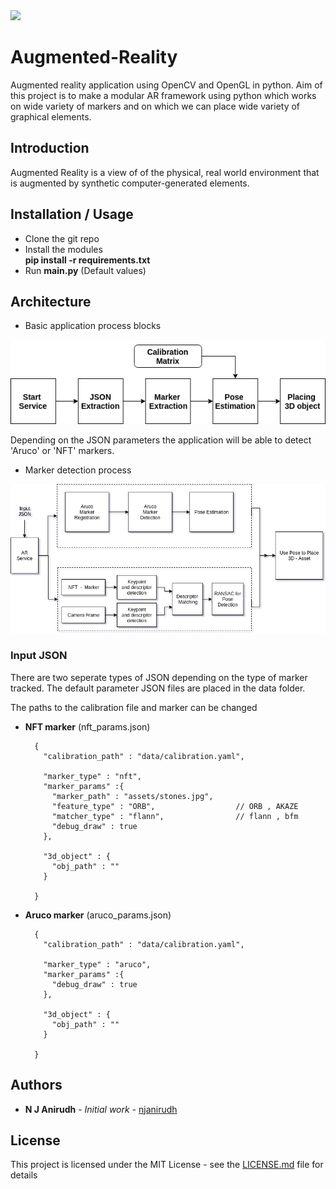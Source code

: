 <img src="https://cdn-images-1.medium.com/max/428/1*5bSooyDhHPPSsarNzBQr1w.png" width="150">    

# Augmented-Reality

Augmented reality application using OpenCV and OpenGL in python. Aim of this project is to make a modular AR framework using python which works on wide variety of markers and on which we can place wide variety of graphical elements.

## Introduction

Augmented Reality is a view of of the physical, real world environment that is augmented by synthetic computer-generated elements.

## Installation / Usage

* Clone the git repo
* Install the modules    
        __pip install -r requirements.txt__
* Run __main.py__ (Default values)

## Architecture

* Basic application process blocks
<img src="https://github.com/njanirudh/Augmented-Reality/blob/master/assets/process.png" width="1000">    

Depending on the JSON parameters the application will be able to detect 'Aruco' or 'NFT' markers.

* Marker detection process
<img src="https://github.com/njanirudh/Augmented-Reality/blob/master/assets/architecture.png" width="1000">    


### Input JSON  

There are two seperate types of JSON depending on the type of marker tracked.
The default parameter JSON files are placed in the data folder.

The paths to the calibration file and marker can be changed  

* __NFT marker__  (nft_params.json)
        
        {    
          "calibration_path" : "data/calibration.yaml",
          
          "marker_type" : "nft",    
          "marker_params" :{      
            "marker_path" : "assets/stones.jpg",    
            "feature_type" : "ORB",                  // ORB , AKAZE
            "matcher_type" : "flann",                // flann , bfm
            "debug_draw" : true    
          },
        
          "3d_object" : {    
            "obj_path" : ""    
          }
        
        }

* __Aruco marker__   (aruco_params.json)

        {   
          "calibration_path" : "data/calibration.yaml",    
          
          "marker_type" : "aruco",    
          "marker_params" :{   
            "debug_draw" : true   
          },
        
          "3d_object" : {   
            "obj_path" : ""   
          }   
    
        }


## Authors

* **N J Anirudh** - *Initial work* - [njanirudh](https://github.com/njanirudh)

## License

This project is licensed under the MIT License - see the [LICENSE.md](LICENSE.md) file for details







